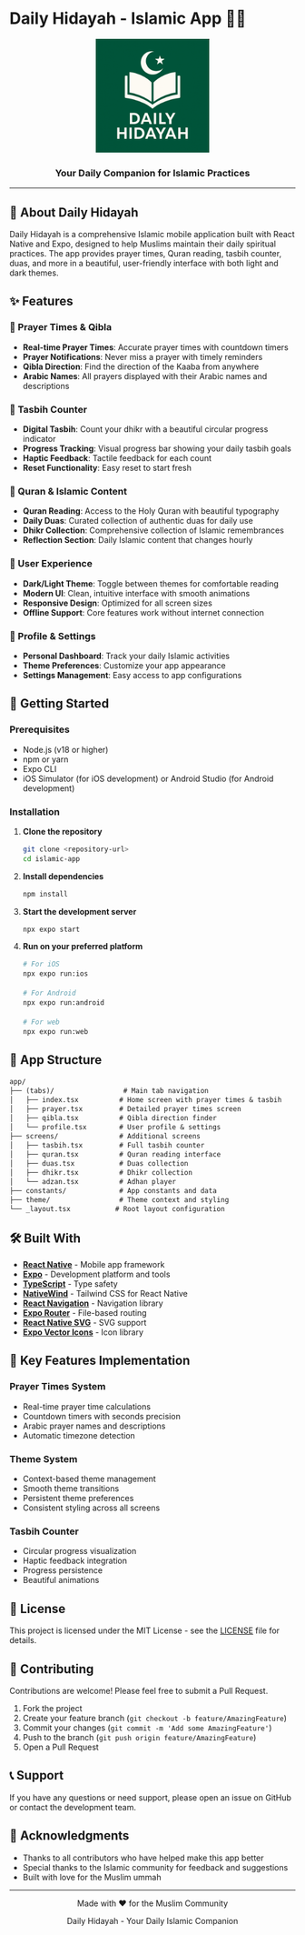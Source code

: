 # Daily Hidayah - Islamic App 📱🕌

<div align="center">
  <img src="./assets/images/logo.png" alt="Daily Hidayah Logo" width="200" height="200">
  <br>
  <h3>Your Daily Companion for Islamic Practices</h3>
</div>

---

## 🌟 About Daily Hidayah

Daily Hidayah is a comprehensive Islamic mobile application built with React Native and Expo, designed to help Muslims maintain their daily spiritual practices. The app provides prayer times, Quran reading, tasbih counter, duas, and more in a beautiful, user-friendly interface with both light and dark themes.

## ✨ Features

### 🕌 Prayer Times & Qibla
- **Real-time Prayer Times**: Accurate prayer times with countdown timers
- **Prayer Notifications**: Never miss a prayer with timely reminders
- **Qibla Direction**: Find the direction of the Kaaba from anywhere
- **Arabic Names**: All prayers displayed with their Arabic names and descriptions

### 📿 Tasbih Counter
- **Digital Tasbih**: Count your dhikr with a beautiful circular progress indicator
- **Progress Tracking**: Visual progress bar showing your daily tasbih goals
- **Haptic Feedback**: Tactile feedback for each count
- **Reset Functionality**: Easy reset to start fresh

### 📖 Quran & Islamic Content
- **Quran Reading**: Access to the Holy Quran with beautiful typography
- **Daily Duas**: Curated collection of authentic duas for daily use
- **Dhikr Collection**: Comprehensive collection of Islamic remembrances
- **Reflection Section**: Daily Islamic content that changes hourly

### 🎨 User Experience
- **Dark/Light Theme**: Toggle between themes for comfortable reading
- **Modern UI**: Clean, intuitive interface with smooth animations
- **Responsive Design**: Optimized for all screen sizes
- **Offline Support**: Core features work without internet connection

### 👤 Profile & Settings
- **Personal Dashboard**: Track your daily Islamic activities
- **Theme Preferences**: Customize your app appearance
- **Settings Management**: Easy access to app configurations

## 🚀 Getting Started

### Prerequisites
- Node.js (v18 or higher)
- npm or yarn
- Expo CLI
- iOS Simulator (for iOS development) or Android Studio (for Android development)

### Installation

1. **Clone the repository**
   ```bash
   git clone <repository-url>
   cd islamic-app
   ```

2. **Install dependencies**
   ```bash
   npm install
   ```

3. **Start the development server**
   ```bash
   npx expo start
   ```

4. **Run on your preferred platform**
   ```bash
   # For iOS
   npx expo run:ios
   
   # For Android
   npx expo run:android
   
   # For web
   npx expo run:web
   ```

## 📱 App Structure

```
app/
├── (tabs)/                 # Main tab navigation
│   ├── index.tsx          # Home screen with prayer times & tasbih
│   ├── prayer.tsx         # Detailed prayer times screen
│   ├── qibla.tsx          # Qibla direction finder
│   └── profile.tsx        # User profile & settings
├── screens/               # Additional screens
│   ├── tasbih.tsx         # Full tasbih counter
│   ├── quran.tsx          # Quran reading interface
│   ├── duas.tsx           # Duas collection
│   ├── dhikr.tsx          # Dhikr collection
│   └── adzan.tsx          # Adhan player
├── constants/             # App constants and data
├── theme/                 # Theme context and styling
└── _layout.tsx           # Root layout configuration
```

## 🛠️ Built With

- **[React Native](https://reactnative.dev/)** - Mobile app framework
- **[Expo](https://expo.dev/)** - Development platform and tools
- **[TypeScript](https://www.typescriptlang.org/)** - Type safety
- **[NativeWind](https://www.nativewind.dev/)** - Tailwind CSS for React Native
- **[React Navigation](https://reactnavigation.org/)** - Navigation library
- **[Expo Router](https://docs.expo.dev/router/introduction/)** - File-based routing
- **[React Native SVG](https://github.com/react-native-svg/react-native-svg)** - SVG support
- **[Expo Vector Icons](https://docs.expo.dev/guides/icons/)** - Icon library

## 🎯 Key Features Implementation

### Prayer Times System
- Real-time prayer time calculations
- Countdown timers with seconds precision
- Arabic prayer names and descriptions
- Automatic timezone detection

### Theme System
- Context-based theme management
- Smooth theme transitions
- Persistent theme preferences
- Consistent styling across all screens

### Tasbih Counter
- Circular progress visualization
- Haptic feedback integration
- Progress persistence
- Beautiful animations

## 📄 License

This project is licensed under the MIT License - see the [LICENSE](LICENSE) file for details.

## 🤝 Contributing

Contributions are welcome! Please feel free to submit a Pull Request.

1. Fork the project
2. Create your feature branch (`git checkout -b feature/AmazingFeature`)
3. Commit your changes (`git commit -m 'Add some AmazingFeature'`)
4. Push to the branch (`git push origin feature/AmazingFeature`)
5. Open a Pull Request

## 📞 Support

If you have any questions or need support, please open an issue on GitHub or contact the development team.

## 🙏 Acknowledgments

- Thanks to all contributors who have helped make this app better
- Special thanks to the Islamic community for feedback and suggestions
- Built with love for the Muslim ummah

---

<div align="center">
  <p>Made with ❤️ for the Muslim Community</p>
  <p>Daily Hidayah - Your Daily Islamic Companion</p>
</div>
